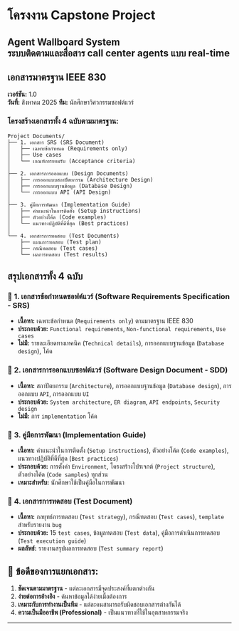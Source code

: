 # โครงงาน Capstone Project

## Agent Wallboard System <br> ระบบติดตามและสื่อสาร call center agents แบบ real-time

## เอกสารมาตรฐาน IEEE 830

**เวอร์ชัน:** 1.0  
**วันที่:** สิงหาคม 2025
**ทีม:** นักศึกษาวิศวกรรมซอฟต์แวร์

### โครงสร้างเอกสารทั้ง 4 ฉบับตามมาตรฐาน:

```
Project Documents/
├── 1. เอกสาร SRS (SRS Document)
│   ├── เฉพาะข้อกำหนด (Requirements only)
│   ├── Use cases
│   └── เกณฑ์การยอมรับ (Acceptance criteria)
│
├── 2. เอกสารการออกแบบ (Design Documents)
│   ├── การออกแบบสถาปัตยกรรม (Architecture Design)
│   ├── การออกแบบฐานข้อมูล (Database Design)
│   └── การออกแบบ API (API Design)
│
├── 3. คู่มือการพัฒนา (Implementation Guide)
│   ├── คำแนะนำในการติดตั้ง (Setup instructions)
│   ├── ตัวอย่างโค้ด (Code examples)
│   └── แนวทางปฏิบัติที่ดีที่สุด (Best practices)
│
└── 4. เอกสารการทดสอบ (Test Documents)
    ├── แผนการทดสอบ (Test plan)
    ├── กรณีทดสอบ (Test cases)
    └── ผลการทดสอบ (Test results)
```

## สรุปเอกสารทั้ง 4 ฉบับ

### 📄 **1. เอกสารข้อกำหนดซอฟต์แวร์ (Software Requirements Specification - SRS)**

  - **เนื้อหา:** เฉพาะข้อกำหนด (`Requirements only`) ตามมาตรฐาน IEEE 830
  - **ประกอบด้วย:** `Functional requirements`, `Non-functional requirements`, `Use cases`
  - **ไม่มี:** รายละเอียดทางเทคนิค (`Technical details`), การออกแบบฐานข้อมูล (`Database design`), โค้ด

### 📄 **2. เอกสารการออกแบบซอฟต์แวร์ (Software Design Document - SDD)**

  - **เนื้อหา:** สถาปัตยกรรม (`Architecture`), การออกแบบฐานข้อมูล (`Database design`), การออกแบบ `API`, การออกแบบ `UI`
  - **ประกอบด้วย:** `System architecture`, `ER diagram`, `API endpoints`, `Security design`
  - **ไม่มี:** การ `implementation` โค้ด

### 📄 **3. คู่มือการพัฒนา (Implementation Guide)**

  - **เนื้อหา:** คำแนะนำในการติดตั้ง (`Setup instructions`), ตัวอย่างโค้ด (`Code examples`), แนวทางปฏิบัติที่ดีที่สุด (`Best practices`)
  - **ประกอบด้วย:** การตั้งค่า `Environment`, โครงสร้างโปรเจกต์ (`Project structure`), ตัวอย่างโค้ด (`Code samples`) ทุกส่วน
  - **เหมาะสำหรับ:** นักศึกษาใช้เป็นคู่มือในการพัฒนา

### 📄 **4. เอกสารการทดสอบ (Test Document)**

  - **เนื้อหา:** กลยุทธ์การทดสอบ (`Test strategy`), กรณีทดสอบ (`Test cases`), `template` สำหรับรายงาน `bug`
  - **ประกอบด้วย:** 15 `test cases`, ข้อมูลทดสอบ (`Test data`), คู่มือการดำเนินการทดสอบ (`Test execution guide`)
  - **ผลลัพธ์:** รายงานสรุปผลการทดสอบ (`Test summary report`)

## 🎯 ข้อดีของการแยกเอกสาร:

1.  **ชัดเจนตามมาตรฐาน** - แต่ละเอกสารมีจุดประสงค์ที่แตกต่างกัน
2.  **ง่ายต่อการอ้างอิง** - ค้นหาข้อมูลได้ง่ายเมื่อต้องการ
3.  **เหมาะกับการทำงานเป็นทีม** - แต่ละคนสามารถรับผิดชอบเอกสารต่างกันได้
4.  **ความเป็นมืออาชีพ (Professional)** - เป็นแนวทางที่ใช้ในอุตสาหกรรมจริง

---
